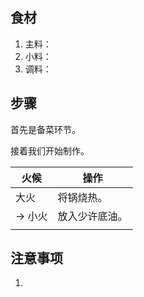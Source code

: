 ## 食材

1. 主料：
2. 小料：
3. 调料：



## 步骤

首先是备菜环节。



接着我们开始制作。

| 火候    | 操作      |
| ----- | ------- |
| 大火    | 将锅烧热。   |
| -> 小火 | 放入少许底油。 |
|       |         |

## 注意事项

1. 